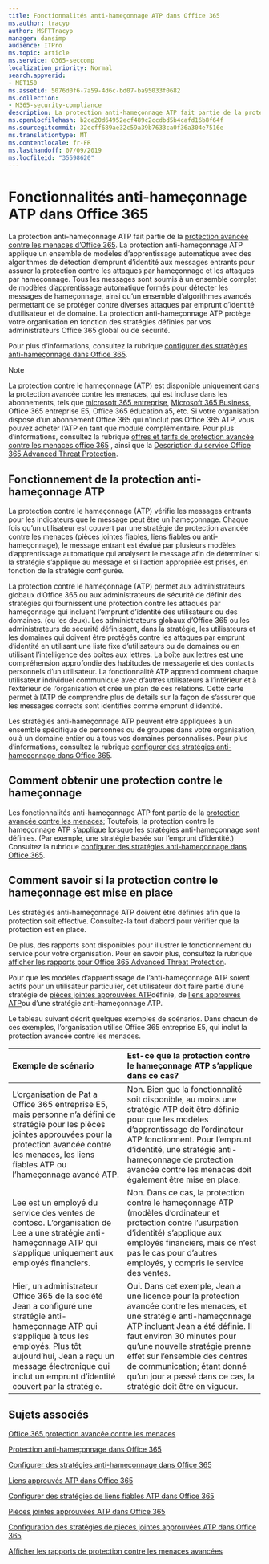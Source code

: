 ```yaml
---
title: Fonctionnalités anti-hameçonnage ATP dans Office 365
ms.author: tracyp
author: MSFTTracyp
manager: dansimp
audience: ITPro
ms.topic: article
ms.service: O365-seccomp
localization_priority: Normal
search.appverid:
- MET150
ms.assetid: 5076d0f6-7a59-4d6c-bd07-ba95033f0682
ms.collection:
- M365-security-compliance
description: La protection anti-hameçonnage ATP fait partie de la protection avancée contre les menaces d’Office 365. La protection anti-hameçonnage ATP applique un ensemble de modèles d’apprentissage automatique avec des algorithmes de détection d’emprunt d’identité aux messages entrants pour assurer la protection contre les attaques par hameçonnage et les attaques par hameçonnage. Tous les messages sont soumis à un ensemble complet de modèles d’apprentissage automatique formés pour détecter les messages de hameçonnage, ainsi qu’un ensemble d’algorithmes avancés permettant de se protéger contre diverses attaques par emprunt d’identité d’utilisateur et de domaine.
ms.openlocfilehash: b2ce20d64952ecf489c2ccdbd5b4cafd16b8f64f
ms.sourcegitcommit: 32ecff689ae32c59a39b7633ca0f36a304e7516e
ms.translationtype: MT
ms.contentlocale: fr-FR
ms.lasthandoff: 07/09/2019
ms.locfileid: "35598620"
---
```

# <a name="atp-anti-phishing-capabilities-in-office-365"></a>Fonctionnalités anti-hameçonnage ATP dans Office 365

La protection anti-hameçonnage ATP fait partie de la [protection avancée contre les menaces d’Office 365](office-365-atp.md). La protection anti-hameçonnage ATP applique un ensemble de modèles d’apprentissage automatique avec des algorithmes de détection d’emprunt d’identité aux messages entrants pour assurer la protection contre les attaques par hameçonnage et les attaques par hameçonnage. Tous les messages sont soumis à un ensemble complet de modèles d’apprentissage automatique formés pour détecter les messages de hameçonnage, ainsi qu’un ensemble d’algorithmes avancés permettant de se protéger contre diverses attaques par emprunt d’identité d’utilisateur et de domaine. La protection anti-hameçonnage ATP protège votre organisation en fonction des stratégies définies par vos administrateurs Office 365 global ou de sécurité.
  
Pour plus d’informations, consultez la rubrique [configurer des stratégies anti-hameçonnage dans Office 365](set-up-anti-phishing-policies.md).
  
> [!NOTE]
> La protection contre le hameçonnage (ATP) est disponible uniquement dans la protection avancée contre les menaces, qui est incluse dans les abonnements, tels que [microsoft 365 entreprise](https://www.microsoft.com/microsoft-365/enterprise/home), [Microsoft 365 Business](https://www.microsoft.com/microsoft-365/business), Office 365 entreprise E5, Office 365 éducation a5, etc. Si votre organisation dispose d’un abonnement Office 365 qui n’inclut pas Office 365 ATP, vous pouvez acheter l’ATP en tant que module complémentaire. Pour plus d’informations, consultez la rubrique [offres et tarifs de protection avancée contre les menaces office 365](https://products.office.com/exchange/advance-threat-protection) , ainsi que la [Description du service Office 365 Advanced Threat Protection](https://docs.microsoft.com/office365/servicedescriptions/office-365-advanced-threat-protection-service-description).

## <a name="how-atp-anti-phishing-works"></a>Fonctionnement de la protection anti-hameçonnage ATP

La protection contre le hameçonnage (ATP) vérifie les messages entrants pour les indicateurs que le message peut être un hameçonnage. Chaque fois qu’un utilisateur est couvert par une stratégie de protection avancée contre les menaces (pièces jointes fiables, liens fiables ou anti-hameçonnage), le message entrant est évalué par plusieurs modèles d’apprentissage automatique qui analysent le message afin de déterminer si la stratégie s’applique au message et si l’action appropriée est prises, en fonction de la stratégie configurée.
  
La protection contre le hameçonnage (ATP) permet aux administrateurs globaux d’Office 365 ou aux administrateurs de sécurité de définir des stratégies qui fournissent une protection contre les attaques par hameçonnage qui incluent l’emprunt d’identité des utilisateurs ou des domaines. (ou les deux). Les administrateurs globaux d’Office 365 ou les administrateurs de sécurité définissent, dans la stratégie, les utilisateurs et les domaines qui doivent être protégés contre les attaques par emprunt d’identité en utilisant une liste fixe d’utilisateurs ou de domaines ou en utilisant l’intelligence des boîtes aux lettres. La boîte aux lettres est une compréhension approfondie des habitudes de messagerie et des contacts personnels d’un utilisateur. La fonctionnalité ATP apprend comment chaque utilisateur individuel communique avec d’autres utilisateurs à l’intérieur et à l’extérieur de l’organisation et crée un plan de ces relations. Cette carte permet à l’ATP de comprendre plus de détails sur la façon de s’assurer que les messages corrects sont identifiés comme emprunt d’identité.
  
Les stratégies anti-hameçonnage ATP peuvent être appliquées à un ensemble spécifique de personnes ou de groupes dans votre organisation, ou à un domaine entier ou à tous vos domaines personnalisés. Pour plus d’informations, consultez la rubrique [configurer des stratégies anti-hameçonnage dans Office 365](set-up-anti-phishing-policies.md).
  
## <a name="how-to-get-atp-anti-phishing"></a>Comment obtenir une protection contre le hameçonnage

Les fonctionnalités anti-hameçonnage ATP font partie de la [protection avancée contre les menaces](office-365-atp.md); Toutefois, la protection contre le hameçonnage ATP s’applique lorsque les stratégies anti-hameçonnage sont définies. (Par exemple, une stratégie basée sur l’emprunt d’identité.) Consultez la rubrique [configurer des stratégies anti-hameçonnage dans Office 365](set-up-anti-phishing-policies.md).
  
## <a name="how-to-know-if-atp-anti-phishing-is-in-place"></a>Comment savoir si la protection contre le hameçonnage est mise en place

Les stratégies anti-hameçonnage ATP doivent être définies afin que la protection soit effective. Consultez-la tout d’abord pour vérifier que la protection est en place.

De plus, des rapports sont disponibles pour illustrer le fonctionnement du service pour votre organisation. Pour en savoir plus, consultez la rubrique [afficher les rapports pour Office 365 Advanced Threat Protection](view-reports-for-atp.md).

Pour que les modèles d’apprentissage de l’anti-hameçonnage ATP soient actifs pour un utilisateur particulier, cet utilisateur doit faire partie d’une stratégie de [pièces jointes approuvées ATP](atp-safe-attachments.md)définie, de [liens approuvés ATP](atp-safe-links.md)ou d’une stratégie anti-hameçonnage ATP. 

Le tableau suivant décrit quelques exemples de scénarios. Dans chacun de ces exemples, l’organisation utilise Office 365 entreprise E5, qui inclut la protection avancée contre les menaces.
  
|**Exemple de scénario**|**Est-ce que la protection contre le hameçonnage ATP s’applique dans ce cas?**|
|:-----|:-----|
|L’organisation de Pat a Office 365 entreprise E5, mais personne n’a défini de stratégie pour les pièces jointes approuvées pour la protection avancée contre les menaces, les liens fiables ATP ou l’hameçonnage avancé ATP.|Non. Bien que la fonctionnalité soit disponible, au moins une stratégie ATP doit être définie pour que les modèles d’apprentissage de l’ordinateur ATP fonctionnent. Pour l’emprunt d’identité, une stratégie anti-hameçonnage de protection avancée contre les menaces doit également être mise en place.|
|Lee est un employé du service des ventes de contoso. L’organisation de Lee a une stratégie anti-hameçonnage ATP qui s’applique uniquement aux employés financiers.|Non. Dans ce cas, la protection contre le hameçonnage ATP (modèles d’ordinateur et protection contre l’usurpation d’identité) s’applique aux employés financiers, mais ce n’est pas le cas pour d’autres employés, y compris le service des ventes.|
|Hier, un administrateur Office 365 de la société Jean a configuré une stratégie anti-hameçonnage ATP qui s’applique à tous les employés. Plus tôt aujourd’hui, Jean a reçu un message électronique qui inclut un emprunt d’identité couvert par la stratégie.|Oui. Dans cet exemple, Jean a une licence pour la protection avancée contre les menaces, et une stratégie anti-hameçonnage ATP incluant Jean a été définie. Il faut environ 30 minutes pour qu’une nouvelle stratégie prenne effet sur l’ensemble des centres de communication; étant donné qu’un jour a passé dans ce cas, la stratégie doit être en vigueur.|

## <a name="related-topics"></a>Sujets associés

[Office 365 protection avancée contre les menaces](office-365-atp.md)
  
[Protection anti-hameçonnage dans Office 365](anti-phishing-protection.md)
  
[Configurer des stratégies anti-hameçonnage dans Office 365](set-up-anti-phishing-policies.md)
  
[Liens approuvés ATP dans Office 365](atp-safe-links.md)
  
[Configurer des stratégies de liens fiables ATP dans Office 365](set-up-atp-safe-links-policies.md)
  
[Pièces jointes approuvées ATP dans Office 365](atp-safe-attachments.md)
  
[Configuration des stratégies de pièces jointes approuvées ATP dans Office 365](set-up-atp-safe-attachments-policies.md)
  
[Afficher les rapports de protection contre les menaces avancées](view-reports-for-atp.md)

